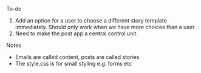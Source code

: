 To-do
1. Add an option for a user to choose a different story template immediately. Should only work when we have more choices than a user
2. Need to make the post app a central control unit.

Notes
* Emails are called content, posts are called stories
* The style.css is for small styling e.g. forms etc